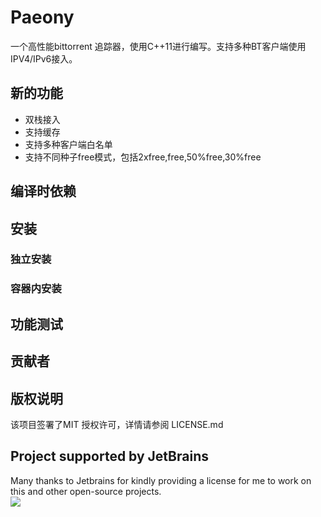 # Paeony

一个高性能bittorrent 追踪器，使用C++11进行编写。支持多种BT客户端使用IPV4/IPv6接入。

## 新的功能
* 双栈接入
* 支持缓存
* 支持多种客户端白名单
* 支持不同种子free模式，包括2xfree,free,50%free,30%free
## 编译时依赖

## 安装

### 独立安装

### 容器内安装

## 功能测试

## 贡献者

## 版权说明

该项目签署了MIT 授权许可，详情请参阅 LICENSE.md

## Project supported by JetBrains

Many thanks to Jetbrains for kindly providing a license for me to work on this and other open-source projects.  
[![](https://resources.jetbrains.com/storage/products/company/brand/logos/jb_beam.svg)](https://www.jetbrains.com/?from=https://github.com/Rio-Futaba/Paeony.git)
